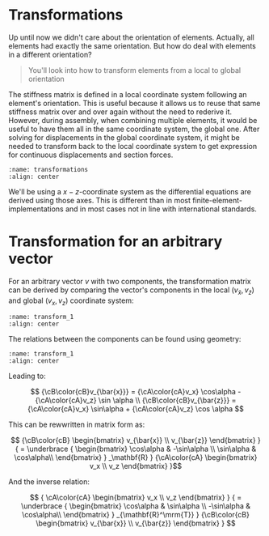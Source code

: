 # Transformations

Up until now we didn't care about the orientation of elements. Actually, all elements had exactly the same orientation. But how do deal with elements in a different orientation?

> You'll look into how to transform elements from a local to global orientation

The stiffness matrix is defined in a local coordinate system following an element's orientation. This is useful because it allows us to reuse that same stiffness matrix over and over again without the need to rederive it. However, during assembly, when combining multiple elements, it would be useful to have them all in the same coordinate system, the global one. After solving for displacements in the global coordinate system, it might be needed to transform back to the local coordinate system to get expression for continuous displacements and section forces.

```{figure} transformations.svg
:name: transformations
:align: center
```

We'll be using a $x-z$-coordinate system as the differential equations are derived using those axes. This is different than in most finite-element-implementations and in most cases not in line with international standards.

# Transformation for an arbitrary vector

For an arbitrary vector $v$ with two components, the transformation matrix can be derived by comparing the vector's components in the local ($v_{\bar x}, v_{\bar z}$) and global ($v_x,v_z$) coordinate system:

```{figure} transform_1.svg
:name: transform_1
:align: center
```

The relations between the components can be found using geometry:

```{figure} transform_2.svg
:name: transform_1
:align: center
```

Leading to:

$$
{\cB\color{cB}v_{\bar{x}}} = {\cA\color{cA}v_x} \cos\alpha - {\cA\color{cA}v_z} \sin \alpha \\
{\cB\color{cB}v_{\bar{z}}} = {\cA\color{cA}v_x} \sin\alpha + {\cA\color{cA}v_z} \cos \alpha
$$

This can be rewwritten in matrix form as:

$$ {\cB\color{cB}
      \begin{bmatrix}
	v_{\bar{x}} \\ v_{\bar{z}}
      \end{bmatrix}
      }
      {
      =
      \underbrace
      {
	\begin{bmatrix}
	  \cos\alpha & -\sin\alpha \\ \sin\alpha & \cos\alpha\\
	\end{bmatrix}
      }
      _\mathbf{R}
      }
      {\cA\color{cA}
      \begin{bmatrix}
	v_x \\ v_z
      \end{bmatrix}
      }$$

And the inverse relation:

$$
{ \cA\color{cA}
      \begin{bmatrix}
	v_x \\ v_z
      \end{bmatrix}
      }
      {
      =
      \underbrace
      {
	\begin{bmatrix}
	  \cos\alpha & \sin\alpha \\ -\sin\alpha & \cos\alpha\\
	\end{bmatrix}
      }
      _{\mathbf{R}^\mrm{T}}
      }
      {\cB\color{cB}
      \begin{bmatrix}
	v_{\bar{x}} \\ v_{\bar{z}}
      \end{bmatrix}
      }
$$
